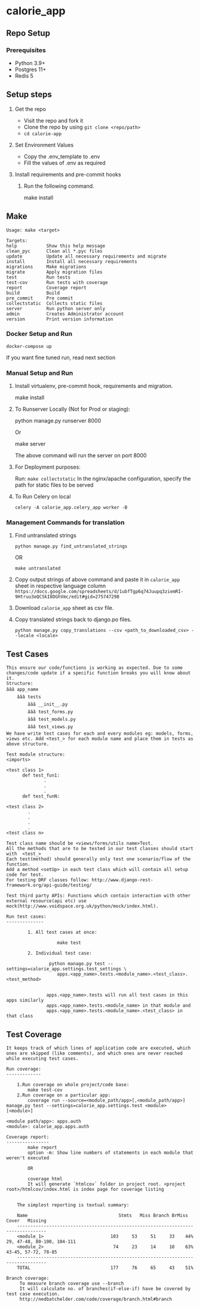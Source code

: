 # calorie_app

<Your Project Description>

## Repo Setup

### Prerequisites

* Python 3.9+
* Postgres 11+
* Redis 5

## Setup steps

1. Get the repo

    * Visit the repo and fork it
    * Clone the repo by using `git clone <repo/path>`
    * `cd calorie-app`

1. Set Environment Values

    * Copy the .env_template to .env
    * Fill the values of .env as required

1. Install requirements and pre-commit hooks

    1. Run the following command.

        make install

## Make

```
Usage: make <target>

Targets:
help           Show this help message
clean_pyc      Clean all *.pyc files
update         Update all necessary requirements and migrate
install        Install all necessary requirements
migrations     Make migrations
migrate        Apply migration files
test           Run tests
test-cov       Run tests with coverage
report         Coverage report
build          Build
pre_commit     Pre commit
collectstatic  Collects static files
server         Run python server only
admin          Creates Administrator account
version        Print version information
```

### Docker Setup and Run

`docker-compose up`

If you want fine tuned run, read next section

### Manual Setup and Run

1. Install virtualenv, pre-commit hook, requirements and migration.

    make install

1. To Runserver Locally (Not for Prod or staging):

    python manage.py runserver 8000

    Or

    make server

    The above command will run the server on port 8000

1. For Deployment purposes:

    Run: `make collectstatic`
    In the nginx/apache configuration, specify the path for static files to be served

1. To Run Celery on local

    `celery -A calorie_app.celery_app worker -B`


### Management Commands for translation

1. Find untranslated strings

    `python manage.py find_untranslated_strings`

    OR

    `make untranslated`

1. Copy output strings of above command and paste it in `calorie_app` sheet in
   respective language column `https://docs.google.com/spreadsheets/d/1ubfTgp6q74Juupq3ziemRI-9Htruu3eQCSkI8DGhVmc/edit#gid=275747298`

1. Download `calorie_app` sheet as csv file.

1. Copy translated strings back to django.po files.

    `python manage.py copy_translations --csv <path_to_downloaded_csv> --locale <locale>`


## Test Cases

    This ensure our code/functions is working as expected. Due to some changes/code update if a specific function breaks you will know about it.
    Structure:
    âââ app_name
        âââ tests
            âââ __init__.py
            âââ test_forms.py
            âââ test_models.py
            âââ test_views.py
    We have write test cases for each and every modules eg: models, forms, views etc. Add <test_> for each module name and place them in tests as above structure.

    Test module structure:
    <imports>

    <test class 1>
          def test_fun1:
                  .
                  .
                  .
          def test_funN:

    <test class 2>
            .
            .
            .
            .
    <test class n>

    Test class name should be <views/forms/utils name>Test.
    All the methods that are to be tested in our test classes should start with  <test_>
    Each test(method) should generally only test one scenario/flow of the function.
    Add a method <setUp> in each test class which will contain all setup code for test.
    For testing DRF classes follow: http://www.django-rest-framework.org/api-guide/testing/

    Test third party APIs: Functions which contain interaction with other external resource(api etc) use mock(http://www.voidspace.org.uk/python/mock/index.html).

    Run test cases:
    --------------

            1. All test cases at once:

                       make test

            2. Individual test case:

                    python manage.py test --settings=calorie_app.settings.test_settings \
                       apps.<app_name>.tests.<module_name>.<test_class>.<test_method>


                   apps.<app_name>.tests will run all test cases in this apps similarly
                   apps.<app_name>.tests.<module_name> in that module and
                   apps.<app_name>.tests.<module_name>.<test_class> in that class

## Test Coverage

    It keeps track of which lines of application code are executed, which ones are skipped (like comments), and which ones are never reached while executing test cases.

    Run coverage:
    -------------

        1.Run coverage on whole project/code base:
            make test-cov
        2.Run coverage on a particular app:
            coverage run --source=<module_path/app>[,<module_path/app>] manage.py test --settings=calorie_app.settings.test <module> [<module>]

    <module path/app>: apps.auth
    <module>: calorie_app.apps.auth

    Coverage report:
    ----------------
            make report
            option -m: Show line numbers of statements in each module that weren't executed

            OR

            coverage html
            It will generate `htmlcov` folder in project root. <project root>/htmlcov/index.html is index page for coverage listing


        The simplest reporting is textual summary:

        Name                                  Stmts   Miss Branch BrMiss  Cover   Missing
        ---------------------------------------------------------------------------------
        <module_1>                         103     53     51     33    44%   29, 47-48, 80-100, 104-111
        <module_2>                          74     23     14     10    63%   43-45, 57-72, 78-85
        ---------------------------------------------------------------------------------
        TOTAL                              177     76     65     43    51%

    Branch coverage:
         To measure branch coverage use --branch
         It will calculate no. of branches(if-else-if) have be covered by test case execution.
         http://nedbatchelder.com/code/coverage/branch.html#branch
